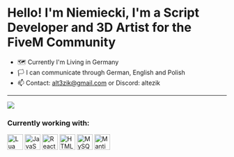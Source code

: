 Hello! I'm Niemiecki, I'm a Script Developer and 3D Artist for the FiveM Community
====================================================================================================================================

* 🗺️ Currently I'm Living in Germany
* 🏳️ I can communicate through German, English and Polish
* 📫 Contact: [alt3zik@gmail.com](mailto:alt3zik@gmail.com) or Discord: altezik
-----------------------------------------------------------------

<p align = 'left'>
  <img
    src="https://github-readme-stats.vercel.app/api/top-langs/?username=altezik&layout=compact&theme=github_dark&hide_border=true"
  />
</p>

### Currently working with:

<p align="left">
<a href="https://www.lua.org/docs.html" target="_blank" rel="noreferrer"><img src="https://upload.wikimedia.org/wikipedia/commons/thumb/c/cf/Lua-Logo.svg/1200px-Lua-Logo.svg.png" width="36" height="36" alt="Lua" /></a>
<a href="https://developer.mozilla.org/en-US/docs/Web/JavaScript" target="_blank" rel="noreferrer"><img src="https://raw.githubusercontent.com/danielcranney/readme-generator/main/public/icons/skills/javascript-colored.svg" width="36" height="36" alt="JavaScript" /></a>
<a href="https://reactjs.org/" target="_blank" rel="noreferrer"><img src="https://raw.githubusercontent.com/danielcranney/readme-generator/main/public/icons/skills/react-colored.svg" width="36" height="36" alt="React" /></a>
<a href="https://developer.mozilla.org/en-US/docs/Glossary/HTML5" target="_blank" rel="noreferrer"><img src="https://raw.githubusercontent.com/danielcranney/readme-generator/main/public/icons/skills/html5-colored.svg" width="36" height="36" alt="HTML5" /></a>
<a href="https://www.mysql.com/" target="_blank" rel="noreferrer"><img src="https://raw.githubusercontent.com/danielcranney/readme-generator/main/public/icons/skills/mysql-colored.svg" width="36" height="36" alt="MySQL" /></a>
<a href="https://mantine.dev/" target="_blank" rel="noreferrer"><img src="https://svgshare.com/i/w0c.svg" width="36" height="36" alt="Mantine"/></a>
</p>
